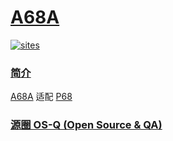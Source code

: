 # [A68A](https://github.com/OS-Q/A68A)

[![sites](http://182.61.61.133/link/resources/OSQ.png)](http://www.OS-Q.com)

### [简介](https://github.com/OS-Q/A68A/wiki)

[A68A](https://github.com/OS-Q/A68A) 适配 [P68](https://github.com/OS-Q/P68)


### [源圈 OS-Q (Open Source & QA) ](http://www.OS-Q.com)
